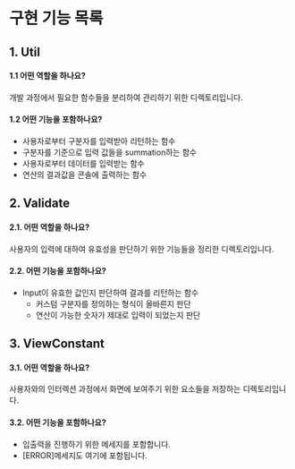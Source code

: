 # 구현 기능 목록

## 1. Util

#### 1.1 어떤 역할을 하나요?

개발 과정에서 필요한 함수들을 분리하여 관리하기 위한 디렉토리입니다.

#### 1.2 어떤 기능을 포함하나요?

- 사용자로부터 구분자를 입력받아 리턴하는 함수
- 구분자를 기준으로 입력 값들을 summation하는 함수
- 사용자로부터 데이터를 입력받는 함수
- 연산의 결과값을 콘솔에 출력하는 함수

## 2. Validate

#### 2.1. 어떤 역할을 하나요?

사용자의 입력에 대하여 유효성을 판단하기 위한 기능들을 정리한 디렉토리입니다.

#### 2.2. 어떤 기능을 포함하나요?

- Input이 유효한 값인지 판단하여 결과를 리턴하는 함수
  - 커스텀 구분자를 정의하는 형식이 올바른지 판단
  - 연산이 가능한 숫자가 제대로 입력이 되었는지 판단

## 3. ViewConstant

#### 3.1. 어떤 역할을 하나요?

사용자와의 인터렉션 과정에서 화면에 보여주기 위한 요소들을 저장하는 디렉토리입니다.

#### 3.2. 어떤 기능을 포함하나요?

- 입출력을 진행하기 위한 메세지를 포함합니다.
- \[ERROR\]메세지도 여기에 포함됩니다.
